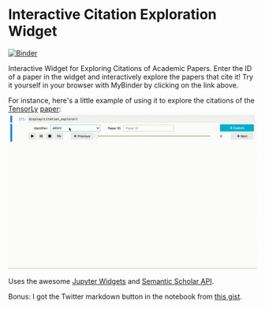 # Interactive Citation Exploration Widget

 [![Binder](https://mybinder.org/badge_logo.svg)](https://mybinder.org/v2/gh/JeanKossaifi/citation_explorer/HEAD)
 
Interactive Widget for Exploring Citations of Academic Papers. 
Enter the ID of a paper in the widget and interactively explore the papers that cite it! Try it yourself in your browser with MyBinder by clicking on the link above.


For instance, here's a little example of using it to explore the citations of the [TensorLy](http://tensorly.org/stable/index.html) [paper](http://jmlr.org/papers/v20/18-277.html):
![Demo](images/demo.gif)

Uses the awesome [Jupyter Widgets](https://ipywidgets.readthedocs.io/en/latest/) and [Semantic Scholar API](https://api.semanticscholar.org/graph/v1#operation/get_graph_get_paper_authors). 

Bonus: I got the Twitter markdown button in the notebook from [this gist](https://gist.github.com/kenmori/17e1122d5394251533933673a08f6a78). 
